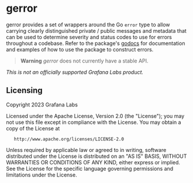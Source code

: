 # gerror

gerror provides a set of wrappers around the Go `error` type to allow
carrying clearly distinguished private / public messages and metadata
that can be used to determine severity and status codes to use for
errors throughout a codebase. Refer to the package's
[godocs](https://pkg.go.dev/github.com/grafana/gerror) for
documentation and examples of how to use the package to construct
errors.

> **Warning**
> _gerror_ does not currently have a stable API.

_This is not an officially supported Grafana Labs product._

## Licensing

Copyright 2023 Grafana Labs

Licensed under the Apache License, Version 2.0 (the "License");
you may not use this file except in compliance with the License.
You may obtain a copy of the License at

       http://www.apache.org/licenses/LICENSE-2.0

Unless required by applicable law or agreed to in writing, software
distributed under the License is distributed on an "AS IS" BASIS,
WITHOUT WARRANTIES OR CONDITIONS OF ANY KIND, either express or implied.
See the License for the specific language governing permissions and
limitations under the License.